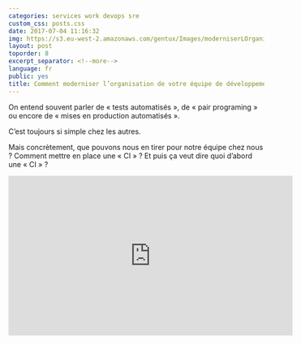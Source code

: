```yaml
---
categories: services work devops sre
custom_css: posts.css
date: 2017-07-04 11:16:32
img: https://s3.eu-west-2.amazonaws.com/gentux/Images/moderniserLOrganisationDeSonEquipe-small.jpg
layout: post
toporder: 8
excerpt_separator: <!--more-->
language: fr
public: yes
title: Comment moderniser l’organisation de votre équipe de développement
---
```


On entend souvent parler de « tests automatisés », de « pair programing » ou
encore de « mises en production automatisés ».

C’est toujours si simple chez les autres.

<!--more-->

Mais concrètement, que pouvons nous en tirer pour notre équipe chez nous ?
Comment mettre en place une « CI » ? Et puis ça veut dire quoi d’abord une « CI
» ?

<iframe width="560" height="315" src="https://www.youtube.com/embed/AS0v8oREpw8?rel=0" frameborder="0" allow="autoplay; encrypted-media" allowfullscreen></iframe>
